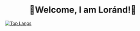 <H1 style="text-align:center;">👋Welcome, I am Loránd!👋</H1>

[![Top Langs](https://github-readme-stats.vercel.app/api/top-langs/?username=KeLorand&layout=compact&count_private=true&theme=transparent)](https://github.com/anuraghazra/github-readme-stats)
